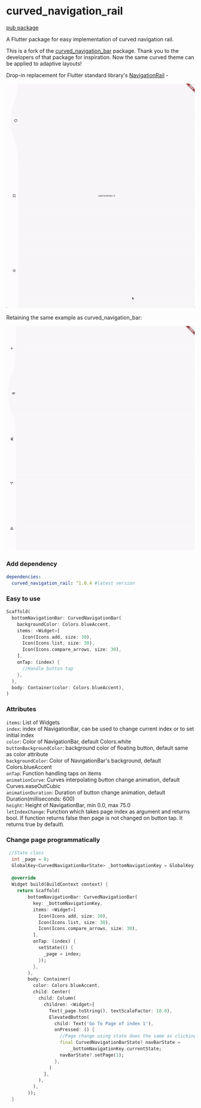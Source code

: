 # curved_navigation_rail
[pub package](https://pub.dartlang.org/packages/curved_navigation_rail)

A Flutter package for easy implementation of curved navigation rail. 

This is a fork of the [curved_navigation_bar](https://pub.dev/packages/curved_navigation_bar) package. Thank you to the developers of that package for inspiration. Now the same curved theme can be applied to adaptive layouts!

Drop-in replacement for Flutter standard library's [NavigationRail](https://api.flutter.dev/flutter/material/NavigationRail-class.html) -

![Gif](https://github.com/gangyistudios/curved_navigation_rail/blob/master/example/example1.gif "NavigationRail drop-in example")

Retaining the same example as curved_navigation_bar:

![Gif](https://github.com/gangyistudios/curved_navigation_rail/blob/master/example/example.gif "curved_navigation_bar example")

### Add dependency

```yaml
dependencies:
  curved_navigation_rail: ^1.0.4 #latest version
```

### Easy to use

```dart
Scaffold(
  bottomNavigationBar: CurvedNavigationBar(
    backgroundColor: Colors.blueAccent,
    items: <Widget>[
      Icon(Icons.add, size: 30),
      Icon(Icons.list, size: 30),
      Icon(Icons.compare_arrows, size: 30),
    ],
    onTap: (index) {
      //Handle button tap
    },
  ),
  body: Container(color: Colors.blueAccent),
)
```

### Attributes

`items`: List of Widgets\
`index`: index of NavigationBar, can be used to change current index or to set initial index\
`color`: Color of NavigationBar, default Colors.white\
`buttonBackgroundColor`: background color of floating button, default same as color attribute\
`backgroundColor`: Color of NavigationBar's background, default Colors.blueAccent\
`onTap`: Function handling taps on items\
`animationCurve`: Curves interpolating button change animation, default Curves.easeOutCubic\
`animationDuration`: Duration of button change animation, default Duration(milliseconds: 600)\
`height`: Height of NavigationBar, min 0.0, max 75.0\
`letIndexChange`: Function which takes page index as argument and returns bool. If function returns false then page is not changed on button tap. It returns true by default\


### Change page programmatically

```dart
 //State class
  int _page = 0;
  GlobalKey<CurvedNavigationBarState> _bottomNavigationKey = GlobalKey();

  @override
  Widget build(BuildContext context) {
    return Scaffold(
        bottomNavigationBar: CurvedNavigationBar(
          key: _bottomNavigationKey,
          items: <Widget>[
            Icon(Icons.add, size: 30),
            Icon(Icons.list, size: 30),
            Icon(Icons.compare_arrows, size: 30),
          ],
          onTap: (index) {
            setState(() {
              _page = index;
            });
          },
        ),
        body: Container(
          color: Colors.blueAccent,
          child: Center(
            child: Column(
              children: <Widget>[
                Text(_page.toString(), textScaleFactor: 10.0),
                ElevatedButton(
                  child: Text('Go To Page of index 1'),
                  onPressed: () {
                    //Page change using state does the same as clicking index 1 navigation button
                    final CurvedNavigationBarState? navBarState =
                        _bottomNavigationKey.currentState;
                    navBarState?.setPage(1);
                  },
                )
              ],
            ),
          ),
        ));
  }
```